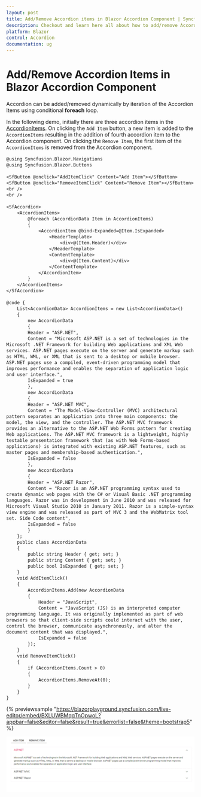 ```yaml
---
layout: post
title: Add/Remove Accordion items in Blazor Accordion Component | Syncfusion
description: Checkout and learn here all about how to add/remove Accordion items in Syncfusion Blazor Accordion component and more.
platform: Blazor
control: Accordion
documentation: ug
---
```


# Add/Remove Accordion Items in Blazor Accordion Component

Accordion can be added/removed dynamically by iteration of the Accordion Items using conditional **foreach** loop.

In the following demo, initially there are three accordion items in the [AccordionItems](https://help.syncfusion.com/cr/blazor/Syncfusion.Blazor.Navigations.AccordionItems.html). On clicking the `Add Item` button, a new item is added to the `AccordionItems` resulting in the addition of fourth accordion item to the Accordion component. On clicking the `Remove Item`, the first item of the `AccordionItems` is removed from the Accordion component.

```cshtml
@using Syncfusion.Blazor.Navigations
@using Syncfusion.Blazor.Buttons

<SfButton @onclick="AddItemClick" Content="Add Item"></SfButton>
<SfButton @onclick="RemoveItemClick" Content="Remove Item"></SfButton>
<br />
<br />

<SfAccordion>
    <AccordionItems>
        @foreach (AccordionData Item in AccordionItems)
        {
            <AccordionItem @bind-Expanded=@Item.IsExpanded>
                <HeaderTemplate>
                    <div>@(Item.Header)</div>
                </HeaderTemplate>
                <ContentTemplate>
                    <div>@(Item.Content)</div>
                </ContentTemplate>
            </AccordionItem>
        }
    </AccordionItems>
</SfAccordion>

@code {
    List<AccordionData> AccordionItems = new List<AccordionData>()
    {
        new AccordionData
        {
        Header = "ASP.NET",
        Content = "Microsoft ASP.NET is a set of technologies in the Microsoft .NET Framework for building Web applications and XML Web services. ASP.NET pages execute on the server and generate markup such as HTML, WML, or XML that is sent to a desktop or mobile browser. ASP.NET pages use a compiled, event-driven programming model that improves performance and enables the separation of application logic and user interface.",
        IsExpanded = true
        },
        new AccordionData
        {
        Header = "ASP.NET MVC",
        Content = "The Model-View-Controller (MVC) architectural pattern separates an application into three main components: the model, the view, and the controller. The ASP.NET MVC framework provides an alternative to the ASP.NET Web Forms pattern for creating Web applications. The ASP.NET MVC framework is a lightweight, highly testable presentation framework that (as with Web Forms-based applications) is integrated with existing ASP.NET features, such as master pages and membership-based authentication.",
        IsExpanded = false
        },
        new AccordionData
        {
        Header = "ASP.NET Razor",
        Content = "Razor is an ASP.NET programming syntax used to create dynamic web pages with the C# or Visual Basic .NET programming languages. Razor was in development in June 2010 and was released for Microsoft Visual Studio 2010 in January 2011. Razor is a simple-syntax view engine and was released as part of MVC 3 and the WebMatrix tool set. Side Code content",
        IsExpanded = false
        }
    };
    public class AccordionData
    {
        public string Header { get; set; }
        public string Content { get; set; }
        public bool IsExpanded { get; set; }
    }
    void AddItemClick()
    {
        AccordionItems.Add(new AccordionData
        {
            Header = "JavaScript",
            Content = "JavaScript (JS) is an interpreted computer programming language. It was originally implemented as part of web browsers so that client-side scripts could interact with the user, control the browser, communicate asynchronously, and alter the document content that was displayed.",
            IsExpanded = false
        });
    }
    void RemoveItemClick()
    {
        if (AccordionItems.Count > 0)
        {
            AccordionItems.RemoveAt(0);
        }
    }
}
```

{% previewsample "https://blazorplayground.syncfusion.com/live-editor/embed/BXLUWBMqqTnOpwoL?appbar=false&editor=false&result=true&errorlist=false&theme=bootstrap5" %}


![Adding or Removing items in Blazor Accordion](../images/blazor-accordion-add-remove-item.gif)
